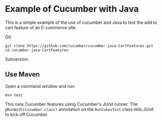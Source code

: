 # Example of Cucumber with Java

This is a simple example of the use of cucumber and Java to test the add to cart feature of an E-commerce site.

Git:

    git clone https://github.com/cucumber/cucumber-java-CartFeatures.git
    cd cucumber-java-CartFeatures

Subversion:

## Use Maven

Open a command window and run:

    mvn test

This runs Cucumber features using Cucumber's JUnit runner. The `@RunWith(Cucumber.class)` annotation on the `RunCukesTest`
class tells JUnit to kick off Cucumber.

